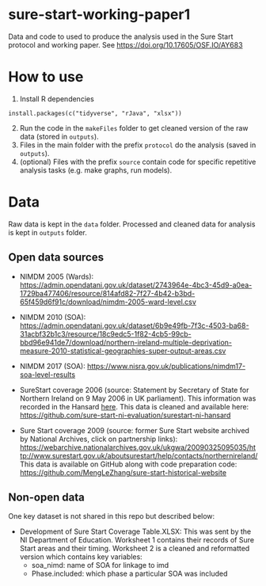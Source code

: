 # sure-start-working-paper1
Data and code to used to produce the analysis used in the Sure Start protocol and working paper. See https://doi.org/10.17605/OSF.IO/AY683


# How to use 

1. Install R dependencies

```{r}
install.packages(c("tidyverse", "rJava", "xlsx"))
```
2. Run the code in the `makeFiles` folder to get cleaned version of the raw data (stored in `outputs`). 
3. Files in the main folder with the prefix `protocol` do the analysis (saved in `outputs`). 
4. (optional) Files with the prefix `source` contain code for specific repetitive analysis tasks (e.g. make graphs, run models).

# Data

Raw data is kept in the `data` folder. Processed and cleaned data for analysis is kept in `outputs` folder. 

## Open data sources

- NIMDM 2005 (Wards): https://admin.opendatani.gov.uk/dataset/2743964e-4bc3-45d9-a0ea-1729ba477406/resource/814afd82-7f27-4b42-b3bd-65f459d6f91c/download/nimdm-2005-ward-level.csv

- NIMDM 2010 (SOA): https://admin.opendatani.gov.uk/dataset/6b9e49fb-7f3c-4503-ba68-31acbf32b1c3/resource/18c9edc5-1f82-4cb5-99cb-bbd96e941de7/download/northern-ireland-multiple-deprivation-measure-2010-statistical-geographies-super-output-areas.csv

- NIMDM 2017 (SOA): https://www.nisra.gov.uk/publications/nimdm17-soa-level-results

- SureStart coverage 2006 (source: Statement by Secretary of State for Northern Ireland on 9 May 2006 in UK parliament). This information was recorded in the Hansard [here](https://publications.parliament.uk/pa/cm200506/cmhansrd/vo060509/text/60509w0017.htm#0605109001518). This data is cleaned and available here: https://github.com/sure-start-ni-evaluation/surestart-ni-hansard

- Sure Start coverage 2009 (source: former Sure Start website archived by National Archives, click on partnership links): https://webarchive.nationalarchives.gov.uk/ukgwa/20090325095035/http://www.surestart.gov.uk/aboutsurestart/help/contacts/northernireland/
This data is available on GitHub along with code preparation code: https://github.com/MengLeZhang/sure-start-historical-website



## Non-open data

One key dataset is not shared in this repo but described below:

- Development of Sure Start Coverage Table.XLSX: This was sent by the NI Department of Education. Worksheet 1 contains their records of Sure Start areas and their timing. Worksheet 2 is a cleaned and reformatted version which contains key variables:
  - soa_nimd: name of SOA for linkage to imd
  - Phase.included: which phase a particular SOA was included
